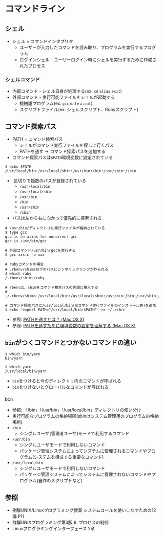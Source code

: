 # コマンドライン
## シェル
- シェル = コマンドインタプリタ
  - ユーザーが入力したコマンドを読み取り、プログラムを実行するプログラム
  - ログインシェル - ユーザーログイン時にシェルを実行するために作成されたプロセス

### シェルコマンド
- 内部コマンド - シェル自身が処理する(ex: `cd` `alias` `exit`)
- 外部コマンド - 実行可能ファイルをシェルが起動する
  - 機械語プログラム(ex: `gcc` `date` `a.out`)
  - スクリプトファイル(ex: シェルスクリプト、Rubyスクリプト)

## コマンド探索パス
- PATH = コマンド検索パス
  - シェルがコマンド実行ファイルを探しに行くパス
  - PATHを通す -> コマンド探索パスを追加する
- コマンド探索パスは`$PATH`環境変数に設定されている
```
$ echo $PATH
/usr/local/bin:/usr/local/sbin:/usr/bin:/bin:/usr/sbin:/sbin
```
- :区切りで複数のパスが登録されている
  - `/usr/local/bin`
  - `/usr/local/sbin`
  - `/usr/bin`
  - `/bin`
  - `/usr/sbin`
  - `/sbin`
- パスは左から右に向かって優先的に探索される

```
# /usr/bin/ディレクトリに実行ファイルが格納されている
$ type gcc
gcc is an alias for nocorrect gcc
gcc is /usr/bin/gcc

# 外部コマンド/usr/bin/gccを実行する
$ gcc xxx.c -o xxx
```

```
# rubyコマンドの場合
# .rbenv/shims以下のパスにシンボリックリンクが作られる
$ which ruby
/.rbenv/shims/ruby

# rbenvは、shimをコマンド検索パスの先頭に挿入する
# ~/.rbenv/shims:/usr/local/bin:/usr/local/sbin:/usr/bin:/bin:/usr/sbin:/sbin
```

```
# コマンド探索パスに/usr/local/bin(※コマンド実行ファイルのインストール先)を追加
$ echo 'export PATH="/usr/local/bin:$PATH"' >> ~/.zshrc
```

- 参照: [PATHを通すとは？ (Mac OS X)](https://qiita.com/soarflat/items/09be6ab9cd91d366bf71)
- 参照: [PATHを通すために環境変数の設定を理解する (Mac OS X)](https://qiita.com/soarflat/items/d5015bec37f8a8254380)

## `bin`がつくコマンドとつかないコマンドの違い
```
$ which bin/yarn
bin/yarn

$ which yarn
/usr/local/bin/yarn
```
- `bin`をつけると今のディレクトリ内のコマンドが呼ばれる
- `bin`をつけないとグローバルなコマンドが呼ばれる

### `bin`
- 参照: [「/bin」「/usr/bin」「/usr/local/bin」ディレクトリの使い分け](https://linuc.org/study/knowledge/544/)
- 実行可能なプログラムの格納場所(sbinはシステム管理用のプログラムの格納場所)
- `/bin`
  - シングルユーザ(管理者ユーザ)モードで利用するコマンド
- `/usr/bin`
  - シングルユーザモードで利用しないコマンド
  - パッケージ管理システムによってシステムに管理されるコマンドやプログラム(システムを構成する重要なコマンド)
- `/usr/local/bin`
  - シングルユーザモードで利用しないコマンド
  - パッケージ管理システムによってシステムに管理されないコマンドやプログラム(自作のスクリプトなど)

## 参照
- 例解UNIX/Linuxプログラミング教室 システムコールを使いこなすための12講 P11
- 詳解UNIXプログラミング第3版 8. プロセスの制御
- Linuxプログラミングインターフェース 2章
